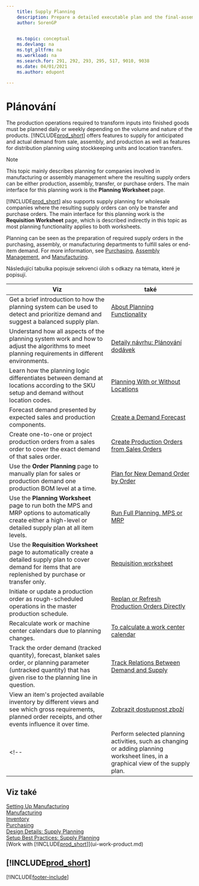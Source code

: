 ```yaml
---
    title: Supply Planning
    description: Prepare a detailed executable plan and the final-assembly production schedule for sales and production demand.
    author: SorenGP

    
    ms.topic: conceptual
    ms.devlang: na
    ms.tgt_pltfrm: na
    ms.workload: na
    ms.search.for: 291, 292, 293, 295, 517, 9010, 9038
    ms.date: 04/01/2021
    ms.author: edupont

---
```

# Plánování

The production operations required to transform inputs into finished goods must be planned daily or weekly depending on the volume and nature of the products. [!INCLUDE[prod_short](includes/prod_short.md)] offers features to supply for anticipated and actual demand from sale, assembly, and production as well as features for distribution planning using stockkeeping units and location transfers.

> [!NOTE]
> This topic mainly describes planning for companies involved in manufacturing or assembly management where the resulting supply orders can be either production, assembly, transfer, or purchase orders. The main interface for this planning work is the **Planning Worksheet** page.
>
> [!INCLUDE[prod_short](includes/prod_short.md)] also supports supply planning for wholesale companies where the resulting supply orders can only be transfer and purchase orders. The main interface for this planning work is the **Requisition Worksheet** page, which is described indirectly in this topic as most planning functionality applies to both worksheets.

Planning can be seen as the preparation of required supply orders in the purchasing, assembly, or manufacturing departments to fulfill sales or end-item demand. For more information, see [Purchasing](purchasing-manage-purchasing.md), [Assembly Management](assembly-assemble-items.md), and [Manufacturing](production-manage-manufacturing.md).

Následující tabulka popisuje sekvenci úloh s odkazy na témata, které je popisují.

| **Viz** | **také** |
|------------|-------------|  
| Get a brief introduction to how the planning system can be used to detect and prioritize demand and suggest a balanced supply plan. | [About Planning Functionality](production-about-planning-functionality.md) |
| Understand how all aspects of the planning system work and how to adjust the algorithms to meet planning requirements in different environments. | [Detaily návrhu: Plánování dodávek](design-details-supply-planning.md) |
| Learn how the planning logic differentiates between demand at locations according to the SKU setup and demand without location codes. | [Planning With or Without Locations](production-planning-with-without-locations.md) |
| Forecast demand presented by expected sales and production components. | [Create a Demand Forecast](production-how-to-create-a-forecast.md) |
| Create one-to-one or project production orders from a sales order to cover the exact demand of that sales order. | [Create Production Orders from Sales Orders](production-how-to-create-production-orders-from-sales-orders.md) |
| Use the **Order Planning** page to manually plan for sales or production demand one production BOM level at a time. | [Plan for New Demand Order by Order](production-how-to-plan-for-new-demand.md) |
| Use the **Planning Worksheet** page to run both the MPS and MRP options to automatically create either a high-level or detailed supply plan at all item levels. | [Run Full Planning, MPS or MRP](production-how-to-run-mps-and-mrp.md) |
| Use the **Requisition Worksheet** page to automatically create a detailed supply plan to cover demand for items that are replenished by purchase or transfer only. | [Requisition worksheet](production-about-planning-functionality.md#requisition-worksheet) |
| Initiate or update a production order as rough-scheduled operations in the master production schedule. | [Replan or Refresh Production Orders Directly](production-how-to-replan-refresh-production-orders.md) |
| Recalculate work or machine center calendars due to planning changes. | [To calculate a work center calendar](production-how-to-create-work-center-calendars.md#to-calculate-a-work-center-calendar) |
| Track the order demand (tracked quantity), forecast, blanket sales order, or planning parameter (untracked quantity) that has given rise to the planning line in question. | [Track Relations Between Demand and Supply](production-how-track-demand-supply.md) |
| View an item's projected available inventory by different views and see which gross requirements, planned order receipts, and other events influence it over time. | [Zobrazit dostupnost zboží](inventory-how-availability-overview.md) |
<!--|Perform selected planning activities, such as changing or adding planning worksheet lines, in a graphical view of the supply plan.|[Modify Planning Suggestions in a Graphical View](production-how-to-modify-planning-suggestions-in-a-graphical-view.md)|-->

## Viz také

[Setting Up Manufacturing](production-configure-production-processes.md)  
[Manufacturing](production-manage-manufacturing.md)  
[Inventory](inventory-manage-inventory.md)  
[Purchasing](purchasing-manage-purchasing.md)  
[Design Details: Supply Planning](design-details-supply-planning.md)  
[Setup Best Practices: Supply Planning](setup-best-practices-supply-planning.md)  
[Work with [!INCLUDE[prod_short](includes/prod_short.md)]](ui-work-product.md)

## [!INCLUDE[prod_short](includes/free_trial_md.md)]


[!INCLUDE[footer-include](includes/footer-banner.md)]
